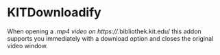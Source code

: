 # KITDownloadify
When opening a *.mp4 video on https://*.bibliothek.kit.edu/ this addon supports you immediately with a download option and closes the original video window.
